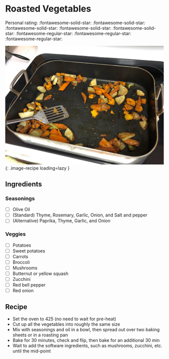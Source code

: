 # Roasted Vegetables

<!-- {cts} rating=5; (User can specify rating on scale of 1-5) -->

Personal rating: :fontawesome-solid-star: :fontawesome-solid-star: :fontawesome-solid-star: :fontawesome-solid-star: :fontawesome-solid-star: :fontawesome-regular-star: :fontawesome-regular-star: :fontawesome-regular-star:

<!-- {cte} -->

<!-- {cts} name_image=roasted_vegetables.jpg; (User can specify image name) -->

![roasted_vegetables.jpg](./roasted_vegetables.jpg){: .image-recipe loading=lazy }

<!-- {cte} -->

## Ingredients

### Seasonings

* [ ] Olive Oil
* [ ] (Standard) Thyme, Rosemary, Garlic, Onion, and Salt and pepper
* [ ] (Alternative) Paprika, Thyme, Garlic, and Onion

### Veggies

* [ ] Potatoes
* [ ] Sweet potatoes
* [ ] Carrots
* [ ] Broccoli
* [ ] Mushrooms
* [ ] Butternut or yellow squash
* [ ] Zucchini
* [ ] Red bell pepper
* [ ] Red onion

## Recipe

* Set the oven to 425 (no need to wait for pre-heat)
* Cut up all the vegetables into roughly the same size
* Mix with seasonings and oil in a bowl, then spread out over two baking sheets or in a roasting pan
* Bake for 30 minutes, check and flip, then bake for an additional 30 min
* Wait to add the software ingredients, such as mushrooms, zucchini, etc. until the mid-point
